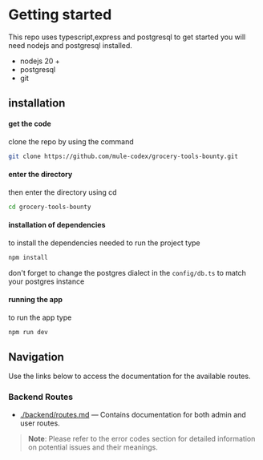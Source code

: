 # Getting started
This repo uses typescript,express and postgresql
to get started you will need nodejs and postgresql installed.
- nodejs 20 +
- postgresql
- git
## installation 
#### get the code
clone the repo by using the command
```bash
git clone https://github.com/mule-codex/grocery-tools-bounty.git

```
#### enter the directory
then enter the directory using cd
```bash
cd grocery-tools-bounty
```
#### installation of dependencies
to install the dependencies needed to run the project type 
```bash
npm install
```
don't forget to change the postgres dialect in the `config/db.ts` to match your postgres instance


#### running the app
to run the app
type
```bash
npm run dev
```

## Navigation

Use the links below to access the documentation for the available routes.

### Backend Routes

- [./backend/routes.md](./backend/routes.md) — Contains documentation for both admin and user routes.

> **Note**: Please refer to the error codes section for detailed information on potential issues and their meanings.
